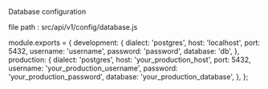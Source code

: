 Database configuration

file path : src/api/v1/config/database.js

module.exports = {
  development: {
    dialect: 'postgres',
    host: 'localhost',
    port: 5432,
    username: 'username',
    password: 'password',
    database: 'db',
  },
  production: {
    dialect: 'postgres',
    host: 'your_production_host',
    port: 5432,
    username: 'your_production_username',
    password: 'your_production_password',
    database: 'your_production_database',
  },
};
